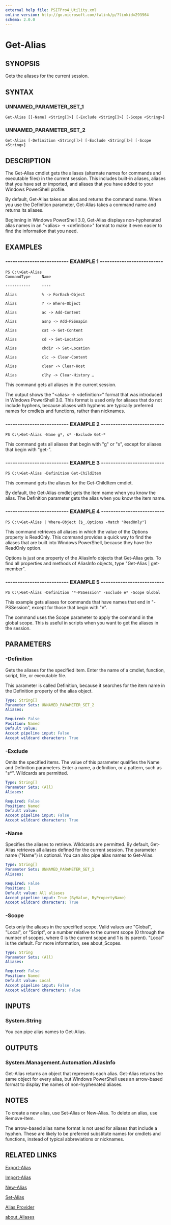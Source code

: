 ```yaml
---
external help file: PSITPro4_Utility.xml
online version: http://go.microsoft.com/fwlink/p/?linkid=293964
schema: 2.0.0
---
```


# Get-Alias
## SYNOPSIS
Gets the aliases for the current session.

## SYNTAX

### UNNAMED_PARAMETER_SET_1
```
Get-Alias [[-Name] <String[]>] [-Exclude <String[]>] [-Scope <String>]
```

### UNNAMED_PARAMETER_SET_2
```
Get-Alias [-Definition <String[]>] [-Exclude <String[]>] [-Scope <String>]
```

## DESCRIPTION
The Get-Alias cmdlet gets the aliases (alternate names for commands and executable files) in the current session.
This includes built-in aliases, aliases that you have set or imported, and aliases that you have added to your Windows PowerShell profile.

By default, Get-Alias takes an alias and returns the command name.
When you use the Definition parameter, Get-Alias takes a command name and returns its aliases.

Beginning in Windows PowerShell 3.0, Get-Alias displays non-hyphenated alias names in an "\<alias\> -\> \<definition\>" format to make it even easier to find the information that you need.

## EXAMPLES

### -------------------------- EXAMPLE 1 --------------------------
```
PS C:\>Get-Alias
CommandType     Name

-----------     ----

Alias           % -> ForEach-Object

Alias           ? -> Where-Object

Alias           ac -> Add-Content

Alias           asnp -> Add-PSSnapin

Alias           cat -> Get-Content

Alias           cd -> Set-Location

Alias           chdir -> Set-Location

Alias           clc -> Clear-Content

Alias           clear -> Clear-Host

Alias           clhy -> Clear-History …
```

This command gets all aliases in the current session.

The output shows the "\<alias\> -\> \<definition\>" format that was introduced in Windows PowerShell 3.0. 
This format is used only for aliases that do not include hyphens, because aliases with hyphens are typically preferred names for cmdlets and functions, rather than nicknames.

### -------------------------- EXAMPLE 2 --------------------------
```
PS C:\>Get-Alias -Name g*, s* -Exclude Get-*
```

This command gets all aliases that begin with "g" or "s", except for aliases that begin with "get-".

### -------------------------- EXAMPLE 3 --------------------------
```
PS C:\>Get-Alias -Definition Get-ChildItem
```

This command gets the aliases for the Get-ChildItem cmdlet.

By default, the Get-Alias cmdlet gets the item name when you know the alias.
The Definition parameter gets the alias when you know the item name.

### -------------------------- EXAMPLE 4 --------------------------
```
PS C:\>Get-Alias | Where-Object {$_.Options -Match "ReadOnly"}
```

This command retrieves all aliases in which the value of the Options property is ReadOnly.
This command provides a quick way to find the aliases that are built into Windows PowerShell, because they have the ReadOnly option.

Options is just one property of the AliasInfo objects that Get-Alias gets.
To find all properties and methods of AliasInfo objects, type "Get-Alias | get-member".

### -------------------------- EXAMPLE 5 --------------------------
```
PS C:\>Get-Alias -Definition "*-PSSession" -Exclude e* -Scope Global
```

This example gets aliases for commands that have names that end in "-PSSession", except for those that begin with "e".

The command uses the Scope parameter to apply the command in the global scope.
This is useful in scripts when you want to get the aliases in the session.

## PARAMETERS

### -Definition
Gets the aliases for the specified item.
Enter the name of a cmdlet, function, script, file, or executable file.

This parameter is called Definition, because it searches for the item name in the Definition property of the alias object.

```yaml
Type: String[]
Parameter Sets: UNNAMED_PARAMETER_SET_2
Aliases: 

Required: False
Position: Named
Default value: 
Accept pipeline input: False
Accept wildcard characters: True
```

### -Exclude
Omits the specified items.
The value of this parameter qualifies the Name and Definition parameters.
Enter a name, a definition, or a pattern, such as "s*".
Wildcards are permitted.

```yaml
Type: String[]
Parameter Sets: (All)
Aliases: 

Required: False
Position: Named
Default value: 
Accept pipeline input: False
Accept wildcard characters: True
```

### -Name
Specifies the aliases to retrieve.
Wildcards are permitted.
By default, Get-Alias retrieves all aliases defined for the current session.
The parameter name ("Name") is optional.
You can also pipe alias names to Get-Alias.

```yaml
Type: String[]
Parameter Sets: UNNAMED_PARAMETER_SET_1
Aliases: 

Required: False
Position: 1
Default value: All aliases
Accept pipeline input: True (ByValue, ByPropertyName)
Accept wildcard characters: True
```

### -Scope
Gets only the aliases in the specified scope.
Valid values are "Global", "Local", or "Script", or a number relative to the current scope (0 through the number of scopes, where 0 is the current scope and 1 is its parent).
"Local" is the default.
For more information, see about_Scopes.

```yaml
Type: String
Parameter Sets: (All)
Aliases: 

Required: False
Position: Named
Default value: Local
Accept pipeline input: False
Accept wildcard characters: False
```

## INPUTS

### System.String
You can pipe alias names to Get-Alias.

## OUTPUTS

### System.Management.Automation.AliasInfo
Get-Alias returns an object that represents each alias.
Get-Alias returns the same object for every alias, but Windows PowerShell uses an arrow-based format to display the names of non-hyphenated aliases.

## NOTES
To create a new alias, use Set-Alias or New-Alias.
To delete an alias, use Remove-Item.

The arrow-based alias name format is not used for aliases that include a hyphen.
These are likely to be preferred substitute names for cmdlets and functions, instead of typical abbreviations or nicknames.

## RELATED LINKS

[Export-Alias](f2ebfdac-0af9-4bf1-bef9-2b612381f3e6)

[Import-Alias](c4368ff1-c02a-47aa-b5c0-80503a20b4da)

[New-Alias](e77672bd-900b-4267-a07d-dab0d7957208)

[Set-Alias](b77236fb-e34f-4ac9-b8f7-9682dcb08593)

[Alias Provider](00000000-0000-0000-0000-000000000000)

[about_Aliases]()

